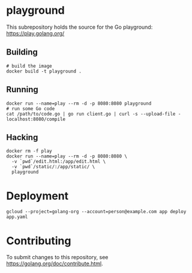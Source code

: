 # playground

This subrepository holds the source for the Go playground:
https://play.golang.org/

## Building

```
# build the image
docker build -t playground .
```

## Running

```
docker run --name=play --rm -d -p 8080:8080 playground
# run some Go code
cat /path/to/code.go | go run client.go | curl -s --upload-file - localhost:8080/compile
```

## Hacking

```
docker rm -f play
docker run --name=play --rm -d -p 8080:8080 \
  -v `pwd`/edit.html:/app/edit.html \
  -v `pwd`/static/:/app/static/ \
  playground
```

# Deployment

```
gcloud --project=golang-org --account=person@example.com app deploy app.yaml
```

# Contributing

To submit changes to this repository, see
https://golang.org/doc/contribute.html.

